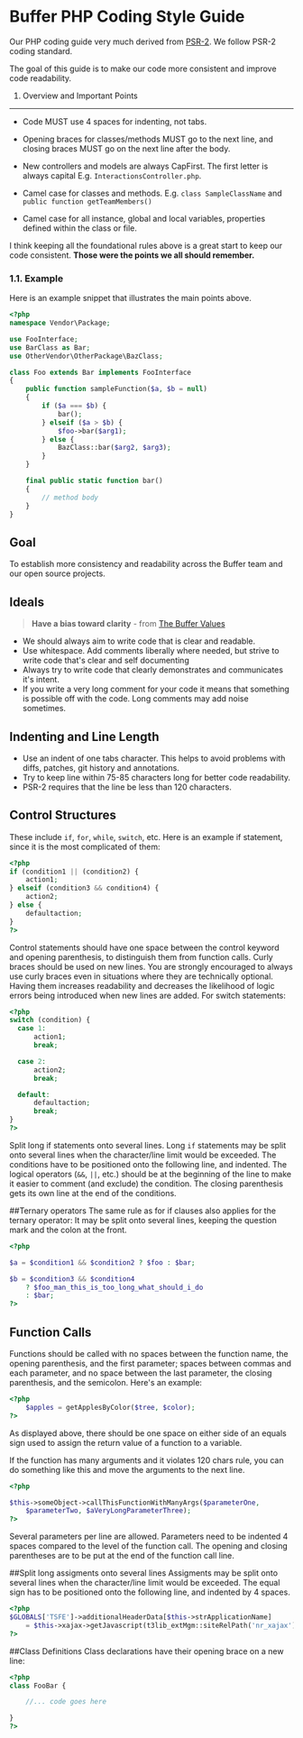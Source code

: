 Buffer PHP Coding Style Guide
==================
Our PHP coding guide very much derived from [PSR-2](https://github.com/php-fig/fig-standards/blob/master/accepted/PSR-2-coding-style-guide.md). We follow PSR-2 coding standard.

The goal of this guide is to make our code more consistent and improve code readability.

1. Overview and Important Points
-----------
- Code MUST use 4 spaces for indenting, not tabs.

- Opening braces for classes/methods MUST go to the next line, and closing braces MUST
  go on the next line after the body.

- New controllers and models are always CapFirst. The first letter is always capital E.g. `InteractionsController.php`.

- Camel case for classes and methods. E.g. `class SampleClassName` and `public function getTeamMembers()`

- Camel case for all instance, global and local variables, properties defined within the class or file.

I think keeping all the foundational rules above is a great start to keep our code consistent. **Those were the points we all should remember.**

### 1.1. Example

Here is an example snippet that illustrates the main points above.

```php
<?php
namespace Vendor\Package;

use FooInterface;
use BarClass as Bar;
use OtherVendor\OtherPackage\BazClass;

class Foo extends Bar implements FooInterface
{
    public function sampleFunction($a, $b = null)
    {
        if ($a === $b) {
            bar();
        } elseif ($a > $b) {
            $foo->bar($arg1);
        } else {
            BazClass::bar($arg2, $arg3);
        }
    }

    final public static function bar()
    {
        // method body
    }
}
```
## Goal

To establish more consistency and readability across the Buffer team and our
open source projects.

## Ideals

> **Have a bias toward clarity** - from [The Buffer Values](http://www.slideshare.net/Bufferapp/buffer-culture-04)

  - We should always aim to write code that is clear and readable.
  - Use whitespace. Add comments liberally where needed, but strive to write code that's clear and self documenting
  - Always try to write code that clearly demonstrates and communicates it's intent.
  - If you write a very long comment for your code it means that something is possible off with the code. Long comments may add noise sometimes.


## Indenting and Line Length
- Use an indent of one tabs character. This helps to avoid problems with diffs, patches, git history and annotations.
- Try to keep line within 75-85 characters long for better code readability.
- PSR-2 requires that the line be less than 120 characters.

## Control Structures
These include ``if``, ``for``, ``while``, ``switch``, etc.
Here is an example if statement, since it is the most complicated of them:

```php
<?php
if (condition1 || (condition2) {
    action1;
} elseif (condition3 && condition4) {
    action2;
} else {
    defaultaction;
}
?>
```
Control statements should have one space between the control keyword and opening parenthesis, to distinguish them from function calls. Curly braces should be used on new lines.
You are strongly encouraged to always use curly braces even in situations where they are technically optional. Having them increases readability and decreases the likelihood of logic errors being introduced when new lines are added.
For switch statements:

```php
<?php
switch (condition) {
  case 1:
      action1;
      break;

  case 2:
      action2;
      break;

  default:
      defaultaction;
      break;
}
?>
```

Split long if statements onto several lines.
Long ``if`` statements may be split onto several lines when the character/line limit
would be exceeded. The conditions have to be positioned onto the following line,
and indented. The logical operators (``&&``, ``||``, etc.) should be at the
beginning of the line to make it easier to comment (and exclude) the condition.
The closing parenthesis gets its own line at the end of the conditions.



##Ternary operators
The same rule as for if clauses also applies for the ternary operator:
 It may be split onto several lines, keeping the question mark and the colon at
 the front.
 
```php
<?php

$a = $condition1 && $condition2 ? $foo : $bar;

$b = $condition3 && $condition4
    ? $foo_man_this_is_too_long_what_should_i_do
    : $bar;
?>
```

## Function Calls
Functions should be called with no spaces between the function name, the opening
parenthesis, and the first parameter; spaces between commas and each parameter,
and no space between the last parameter, the closing parenthesis, and the semicolon.
Here's an example:

```php
<?php
	$apples = getApplesByColor($tree, $color);
?>
```
As displayed above, there should be one space on either side of an equals sign used to assign the return value of a function to a variable.

If the function has many arguments and it violates 120 chars rule, you can do something like this and move the arguments to the next line.

```php
<?php

$this->someObject->callThisFunctionWithManyArgs($parameterOne,
	$parameterTwo, $aVeryLongParameterThree);
?>
```

Several parameters per line are allowed. Parameters need to be indented 4 spaces compared to the level of the function call. The opening and closing parentheses are to be put at the end of the function call line.



##Split long assigments onto several lines
Assigments may be split onto several lines when the character/line limit would be exceeded. The equal sign has to be positioned onto the following line, and indented by 4 spaces.

```php
<?php
$GLOBALS['TSFE']->additionalHeaderData[$this->strApplicationName]
    = $this->xajax->getJavascript(t3lib_extMgm::siteRelPath('nr_xajax'));
?>
```



##Class Definitions
Class declarations have their opening brace on a new line:

```php
<?php
class FooBar {

    //... code goes here

}
?>
```
